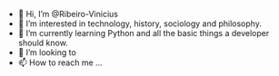 - 👋 Hi, I’m @Ribeiro-Vinicius
- 👀 I’m interested in technology, history, sociology and philosophy.
- 🌱 I’m currently learning Python and all the basic things a developer should know.
- 💞️ I’m looking to 
- 📫 How to reach me ...

<!---
Ribeiro-Vinicius/Ribeiro-Vinicius is a ✨ special ✨ repository because its `README.md` (this file) appears on your GitHub profile.
You can click the Preview link to take a look at your changes.
--->
